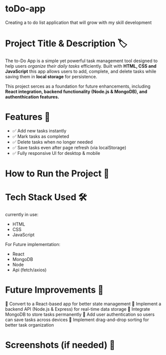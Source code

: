 # toDo-app
Creating a to do list application that will grow with my skill development


# Project Title & Description 🏷 
The to-Do App is a simple yet powerful task management tool designed to help users *organize their daily tasks* efficiently. Built with **HTML, CSS and JavaScript** this app allows users to add, complete, and delete tasks while saving them in **local storage** for persistence.

This project serces as a foundation for future enhancements, including **React integration, backend functionality (Node.js & MongoDB), and authenthication features.**

# Features 🚀

- ✅ Add new tasks instantly
- ✅ Mark tasks as completed
- ✅ Delete tasks when no longer needed
- ✅ Save tasks even after page refresh (via localStorage)
- ✅ Fully responsive UI for desktop & mobile

# How to Run the Project 📌

# Tech Stack Used 🛠
currently in use:
- HTML
- CSS
- JavaScript

For Future implementation:
- React
- MongoDB
- Node
- Api (fetch/axios)

# Future Improvements 📅

🔹 Convert to a React-based app for better state management
🔹 Implement a backend API (Node.js & Express) for real-time data storage
🔹 Integrate MongoDB to store tasks permanently
🔹 Add user authentication so users can save tasks across devices
🔹 Implement drag-and-drop sorting for better task organization

# Screenshots (if needed) 📸